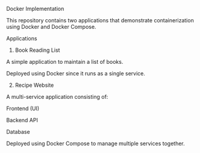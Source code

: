 Docker Implementation

This repository contains two applications that demonstrate containerization using Docker and Docker Compose.

Applications
1. Book Reading List

A simple application to maintain a list of books.

Deployed using Docker since it runs as a single service.

2. Recipe Website

A multi-service application consisting of:

Frontend (UI)

Backend API

Database

Deployed using Docker Compose to manage multiple services together.
